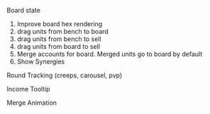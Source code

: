 Board state
1. Improve board hex rendering
2. drag units from bench to board
3. drag units from bench to sell
4. drag units from board to sell
5. Merge accounts for board. Merged units go to board by default
6. Show Synergies

Round Tracking (creeps, carousel, pvp)

Income Tooltip

Merge Animation